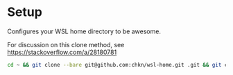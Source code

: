 # Setup

Configures your WSL home directory to be awesome.

For discussion on this clone method, see https://stackoverflow.com/a/28180781

```bash
cd ~ && git clone --bare git@github.com:chkn/wsl-home.git .git && git config core.bare false && git reset --hard && ./setup.sh
```
